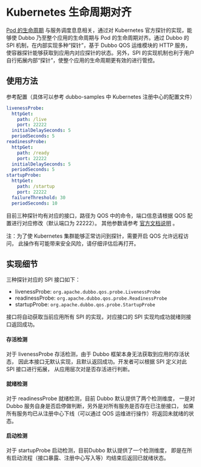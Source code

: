 # Kubernetes 生命周期对齐

[Pod 的生命周期](https://kubernetes.io/zh/docs/concepts/workloads/pods/pod-lifecycle/)
 与服务调度息息相关，通过对 Kubernetes 官方探针的实现，能够使 Dubbo 乃至整个应用的生命周期与 Pod 的生命周期对齐。通过 Dubbo 的 SPI 机制，在内部实现多种“探针”，基于 Dubbo QOS 运维模块的 HTTP 服务，使容器探针能够获取到应用内对应探针的状态。另外，SPI 的实现机制也利于用户自行拓展内部“探针”，使整个应用的生命周期更有效的进行管控。

## 使用方法

参考配置（具体可以参考 dubbo-samples 中 Kubernetes 注册中心的配置文件）

```yaml
livenessProbe:
  httpGet:
    path: /live
    port: 22222
  initialDelaySeconds: 5
  periodSeconds: 5
readinessProbe:
  httpGet:
    path: /ready
    port: 22222
  initialDelaySeconds: 5
  periodSeconds: 5
startupProbe:
  httpGet:
    path: /startup
    port: 22222
  failureThreshold: 30
  periodSeconds: 10
```

目前三种探针均有对应的接口，路径为 QOS 中的命令，端口信息请根据 QOS 配置进行对应修改（默认端口为 22222）。
其他参数请参考 [官方文档说明](https://kubernetes.io/zh/docs/tasks/configure-pod-container/configure-liveness-readiness-startup-probes/) 。

注：为了使 Kubernetes 集群能够正常访问到探针，需要开启 QOS 允许远程访问，
此操作有可能带来安全风险，请仔细评估后再打开。

## 实现细节

三种探针对应的 SPI 接口如下：

- livenessProbe: `org.apache.dubbo.qos.probe.LivenessProbe` 
- readinessProbe: `org.apache.dubbo.qos.probe.ReadinessProbe`
- startupProbe: `org.apache.dubbo.qos.probe.StartupProbe`


接口将自动获取当前应用所有 SPI 的实现，对应接口的 SPI 实现均成功就绪则接口返回成功。

#### 存活检测

对于 livenessProbe 存活检测，由于 Dubbo 框架本身无法获取到应用的存活状态，
因此本接口无默认实现，且默认返回成功。开发者可以根据 SPI 定义对此 SPI 接口进行拓展，
从应用层次对是否存活进行判断。

#### 就绪检测

对于 readinessProbe 就绪检测，目前 Dubbo 默认提供了两个检测维度，
一是对 Dubbo 服务自身是否启停做判断，另外是对所有服务是否存在已注册接口，
如果所有服务均已从注册中心下线（可以通过 QOS 运维进行操作）将返回未就绪的状态。

#### 启动检测

对于 startupProbe 启动检测，目前Dubbo 默认提供了一个检测维度，
即是在所有启动流程（接口暴露、注册中心写入等）均结束后返回已就绪状态。
